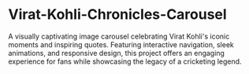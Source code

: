 # Virat-Kohli-Chronicles-Carousel
A visually captivating image carousel celebrating Virat Kohli's iconic moments and inspiring quotes. Featuring interactive navigation, sleek animations, and responsive design, this project offers an engaging experience for fans while showcasing the legacy of a cricketing legend.
